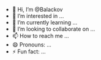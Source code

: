 - 👋 Hi, I’m @Balackov
- 👀 I’m interested in ...
- 🌱 I’m currently learning ...
- 💞️ I’m looking to collaborate on ...
- 📫 How to reach me ...
- 😄 Pronouns: ...
- ⚡ Fun fact: ...

<!---
Balackov/Balackov is a ✨ special ✨ repository because its `README.md` (this file) appears on your GitHub profile.
You can click the Preview link to take a look at your changes.
--->
